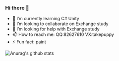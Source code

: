 ### Hi there 👋


- 🌱 I’m currently learning C# Unity
- 👯 I’m looking to collaborate on Exchange study
- 🤔 I’m looking for help with Exchange study
- 📫 How to reach me: QQ:82627610 VX:takepuppy
- ⚡ Fun fact: paint

![Anurag's github stats](https://github-readme-stats.vercel.app/api?username=shenycn&show_icons=true&theme=cobalt)
